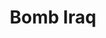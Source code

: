 ---
ee_id_thing: '4038'
site: '1'
type: '2'
inv_num: 2005-020
add_credit:
url: 2005-020-bomb-iraq
title: Bomb Iraq
year: '2005'
display_year: '2005'
medium: Hyercard Readymade
dims:
pitch: "​Actual hyper-card program I found on a computer I bought at the Salvation
  Army. Click on the link above 2 c the (great) 2014 online restoration of this work
  by Dragan Espenschied!!!!!."
ps:
live_url: https://sites.rhizome.org/emulating-bomb-iraq-arcangel/
youtube:
https://github.com/coryarcangel/alu:
imgs: bomb-iraq-2005-020-screenshot-database-ih--ej80.jpg
subheading:
download:
commission:
related:
layout: things-i-made
---